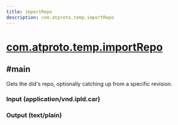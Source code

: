 ```yaml
---
title: importRepo
description: com.atproto.temp.importRepo
---
```


# [com.atproto.temp.importRepo](https://github.com/myConsciousness/atproto.dart/blob/main/lexicons/com/atproto/temp/importRepo.json)

## #main

Gets the did's repo, optionally catching up from a specific revision.

### Input (application/vnd.ipld.car)

### Output (text/plain)
